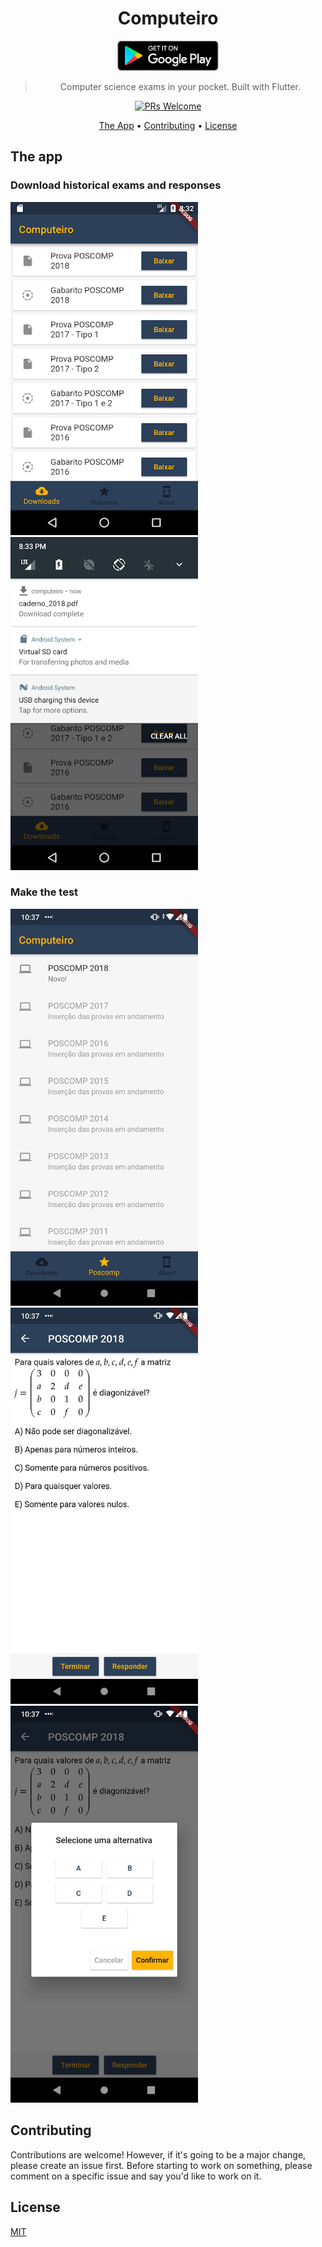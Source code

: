 <div align="center">
<h1> Computeiro </h1>

<div>
    <a href='https://play.google.com/store/apps/details?id=pineapple.tech.computeiro'>
        <img alt='Get it on Google Play' src='readme/google_play.png' height='48px'/>
    </a>
    <!-- <a href=''>
        <img alt='Get it on Apple Store' src='readme/app_store.png' height='48px'/>
    </a> -->
    
> Computer science exams in your pocket. Built with Flutter.

[![PRs Welcome](https://img.shields.io/badge/PRs-welcome-brightgreen.svg?style=flat-square)](http://makeapullrequest.com)

<p align="center">
  <a href="#the-app">The App</a> •
  <a href="#contributing">Contributing</a> •
  <a href="#license">License</a>
</p>
</div>
</div>

## The app

### Download historical exams and responses

<img style='margin-right: 20px' alt='Computeiro App Available exams' src='readme/available_exams.webp' width='300px'/>

<img alt='Computeiro App Downloaded exams' src='readme/downloaded_files.webp' width='300px'/>

### Make the test

<img style='margin-right: 20px' alt='Computeiro App Available exams' src='readme/available_exams_do.jpeg' width='300px'/>

<img style='margin-right: 20px' alt='Computeiro App Available exams' src='readme/question.jpeg' width='300px'/>

<img alt='Computeiro App Downloaded exams' src='readme/select_alt.jpeg' width='300px'/>

## Contributing

Contributions are welcome!
However, if it's going to be a major change, please create an issue first.
Before starting to work on something, please comment on a specific issue and say you'd like to work on it.

## License

[MIT](https://tldrlegal.com/license/mit-license)

<!-- ## Support -->
